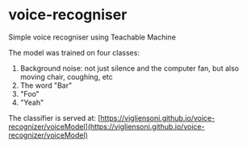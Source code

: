 # voice-recogniser
Simple voice recogniser using Teachable Machine


The model was trained on four classes:

1. Background noise: not just silence and the computer fan, but also moving chair, coughing, etc
2. The word "Bar"
3. "Foo"
4. "Yeah"

The classifier is served at: [https://vigliensoni.github.io/voice-recognizer/voiceModel](https://vigliensoni.github.io/voice-recognizer/voiceModel)